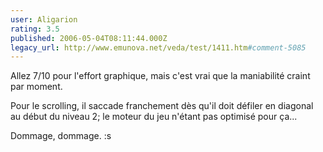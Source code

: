 ```yaml
---
user: Aligarion
rating: 3.5
published: 2006-05-04T08:11:44.000Z
legacy_url: http://www.emunova.net/veda/test/1411.htm#comment-5085
---
```

Allez 7/10 pour l'effort graphique, mais c'est vrai que la maniabilité craint par moment.

Pour le scrolling, il saccade franchement dès qu'il doit défiler en diagonal au début du niveau 2; le moteur du jeu n'étant pas optimisé pour ça...

Dommage, dommage. :s